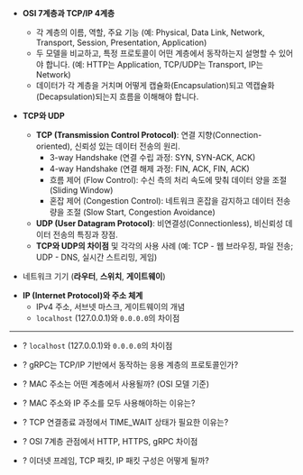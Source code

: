- **OSI 7계층과 TCP/IP 4계층**
    - 각 계층의 이름, 역할, 주요 기능 (예: Physical, Data Link, Network, Transport, Session, Presentation, Application)
    - 두 모델을 비교하고, 특정 프로토콜이 어떤 계층에서 동작하는지 설명할 수 있어야 합니다. (예: HTTP는 Application, TCP/UDP는 Transport, IP는 Network)
    - 데이터가 각 계층을 거치며 어떻게 캡슐화(Encapsulation)되고 역캡슐화(Decapsulation)되는지 흐름을 이해해야 합니다.
        
- **TCP와 UDP**
    - **TCP (Transmission Control Protocol)**: 연결 지향(Connection-oriented), 신뢰성 있는 데이터 전송의 원리.
        - 3-way Handshake (연결 수립 과정: SYN, SYN-ACK, ACK)
        - 4-way Handshake (연결 해제 과정: FIN, ACK, FIN, ACK)
        - 흐름 제어 (Flow Control): 수신 측의 처리 속도에 맞춰 데이터 양을 조절 (Sliding Window)
        - 혼잡 제어 (Congestion Control): 네트워크 혼잡을 감지하고 데이터 전송량을 조절 (Slow Start, Congestion Avoidance)
    - **UDP (User Datagram Protocol)**: 비연결성(Connectionless), 비신뢰성 데이터 전송의 특징과 장점.
    - **TCP와 UDP의 차이점** 및 각각의 사용 사례 (예: TCP - 웹 브라우징, 파일 전송; UDP - DNS, 실시간 스트리밍, 게임)

* 네트워크 기기 (**라우터**, **스위치**, **게이트웨이**)

- **IP (Internet Protocol)와 주소 체계**
    - IPv4 주소, 서브넷 마스크, 게이트웨이의 개념
    - `localhost` (127.0.0.1)와 `0.0.0.0`의 차이점

---

- ? `localhost` (127.0.0.1)와 `0.0.0.0`의 차이점

- ? gRPC는 TCP/IP 기반에서 동작하는 응용 계층의 프로토콜인가?

- ? MAC 주소는 어떤 계층에서 사용될까? (OSI 모델 기준)

- ? MAC 주소와 IP 주소를 모두 사용해야하는 이유는?

- ? TCP 연결종료 과정에서 TIME_WAIT 상태가 필요한 이유는?

- ? OSI 7계층 관점에서 HTTP, HTTPS, gRPC 차이점

- ? 이더넷 프레임, TCP 패킷, IP 패킷 구성은 어떻게 될까?